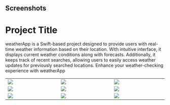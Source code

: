 ## Screenshots
# Project Title

weatherApp is a Swift-based project designed to provide users with real-time weather information based on their location. With intuitive interface, it displays current weather conditions along with forecasts. Additionally, it keeps track of recent searches, allowing users to easily access weather updates for previously searched locations. Enhance your weather-checking experience with weatherApp


<table width="100%">
  <tbody>
    <tr>
      <td width="1%"><img src="https://github.com/DhruvinMulani/Africa/assets/84307576/3eee45e6-9443-4d88-b127-b19201608cb0"/></td>
      <td width="1%"><img src="https://github.com/DhruvinMulani/Africa/assets/84307576/3cb85824-a1ad-40b5-9de1-6dfe6da943f9"/></td>
       <td width="1%"><img src="https://github.com/DhruvinMulani/Africa/assets/84307576/dec17402-0df6-448a-b85a-bf2648eca79a"/></td>
    </tr>
    <tr>
      <td width="1%"><img src="https://github.com/DhruvinMulani/Africa/assets/84307576/71f82791-5b8d-45e8-9139-fd7c97b77473"/></td>
      <td width="1%"><img src="https://github.com/DhruvinMulani/Africa/assets/84307576/01039a1d-971b-4d4e-97f9-c6f0c5a11c39"/></td>
       <td width="1%"><img src="https://github.com/DhruvinMulani/Africa/assets/84307576/9831a477-90b2-4056-8d29-451d498558a4"/></td>
    </tr>
    <tr>
      <td width="1%"><img src="https://github.com/DhruvinMulani/Africa/assets/84307576/ea0079df-e8d4-455e-a965-79ca6ebb18e5"/></td>
      <td width="1%"><img src="https://github.com/DhruvinMulani/Africa/assets/84307576/682bdbdd-11cb-4d66-9af2-0e172e76c5e7"/></td>
       <td width="1%"><img src="https://github.com/DhruvinMulani/Africa/assets/84307576/dec17402-0df6-448a-b85a-bf2648eca79a"/></td>
    </tr>
  </tbody>
</table>

</table>


